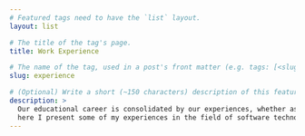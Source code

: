 ```yaml
---
# Featured tags need to have the `list` layout.
layout: list

# The title of the tag's page.
title: Work Experience

# The name of the tag, used in a post's front matter (e.g. tags: [<slug>]).
slug: experience

# (Optional) Write a short (~150 characters) description of this featured tag.
description: >
  Our educational career is consolidated by our experiences, whether as internship or a job,
  here I present some of my experiences in the field of software technology.
---
```

